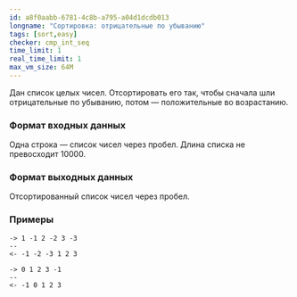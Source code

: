 ```yaml
---
id: a8f0aabb-6781-4c8b-a795-a04d1dcdb013
longname: "Сортировка: отрицательные по убыванию"
tags: [sort,easy]
checker: cmp_int_seq
time_limit: 1
real_time_limit: 1
max_vm_size: 64M
---
```


Дан список целых чисел. Отсортировать его так, чтобы сначала шли отрицательные по убыванию, потом — положительные во возрастанию.

### Формат входных данных

Одна строка — список чисел через пробел. Длина списка не превосходит 10000.

### Формат выходных данных

Отсортированный список чисел через пробел.

### Примеры

```
-> 1 -1 2 -2 3 -3
--
<- -1 -2 -3 1 2 3
```

```
-> 0 1 2 3 -1
--
<- -1 0 1 2 3
```
